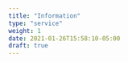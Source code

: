 ```yaml
---
title: "Information"
type: "service"
weight: 1
date: 2021-01-26T15:58:10-05:00
draft: true
---
```


